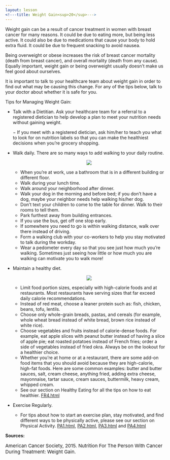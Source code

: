 ```yaml
---
layout: lesson
<!---title: Weight Gain<sup>20</sup>--->
---
```


Weight gain can be a result of cancer treatment in women with breast cancer for many reasons. It could be due to eating more, but being less active. It could also be due to medications that cause your body to hold extra fluid. It could be due to frequent snacking to avoid nausea. 

Being overweight or obese increases the risk of breast cancer mortality (death from breast cancer), and overall mortality (death from any cause). Equally important, weight gain or being overweight usually doesn’t make us feel good about ourselves.

It is important to talk to your healthcare team about weight gain in order to find out what may be causing this change. For any of the tips below, talk to your doctor about whether it is safe for you.

Tips for Managing Weight Gain:

* Talk with a Dietitian. Ask your healthcare team for a referral to a registered dietician to help develop a plan to meet your nutrition needs without gaining weight.

	− If you meet with a registered dietician, ask him/her to teach you what to look for on nutrition labels so that you can make the healthiest decisions when you’re grocery shopping.

* Walk daily. There are so many ways to add walking to your daily routine. 
      
  <p align="center">
  <img src="https://scnslabutsa.github.io/myhthelperEduContent/Images/Walking friends_2.PNG">	
  </p>	

	- When you’re at work, use a bathroom that is in a different building or different floor.
	- Walk during your lunch time.
	- Walk around your neighborhood after dinner.
	- Walk your dog in the morning and before bed; if you don’t have a dog, maybe your neighbor needs help walking his/her dog.
	- Don’t text your children to come to the table for dinner. Walk to their rooms to tell them.
	- Park furthest away from building entrances.
	- If you use the bus, get off one stop early.
	- If somewhere you need to go is within walking distance, walk over there instead of driving.
	- Form a walking club with your co-workers to help you stay motivated to talk during the workday.
	- Wear a pedometer every day so that you see just how much you’re walking. Sometimes just seeing how little or how much you are walking can motivate you to walk more!

* Maintain a healthy diet. 
      
  <p align="center">
  <img src="https://scnslabutsa.github.io/myhthelperEduContent/Images/mom kid supermarket.jpg">	
  </p>

	- Limit food portion sizes, especially with high-calorie foods and at restaurants. Most restaurants have serving sizes that far exceed daily calorie recommendations.
	- Instead of red meat, choose a leaner protein such as: fish, chicken, beans, tofu, lentils.
	- Choose only whole-grain breads, pastas, and cereals (for example, whole wheat bread instead of white bread, brown rice instead of white rice).
	- Choose vegetables and fruits instead of calorie-dense foods. For example, eat apple slices with peanut butter instead of having a slice of apple pie; eat roasted potatoes instead of French fries; order a side of vegetables instead of fried okra. Always be on the lookout for a healthier choice.
	- Whether you’re at home or at a restaurant, there are some add-on food items that you should avoid because they are high-calorie, high-fat foods. Here are some common examples: butter and butter sauces, salt, cream cheese, anything fried, adding extra cheese, mayonnaise, tartar sauce, cream sauces, buttermilk, heavy cream, whipped cream.
	- See our section on Healthy Eating for all the tips on how to eat healthier. [FR4.html](/FR4/index.html)

* Exercise Regularly.

	- For tips about how to start an exercise plan, stay motivated, and find different ways to be physically active, please see our section on Physical Activity. [PA1.html](/PA1/index.html), [PA2.html](/PA2/index.html), [PA3.html](/PA3/index.html) and [PA4.html](/PA4/index.html)

**Sources:**

<span style="font-size:15px;">American Cancer Society, 2015. Nutrition For The Person With Cancer During Treatment: Weight Gain.</span>	

